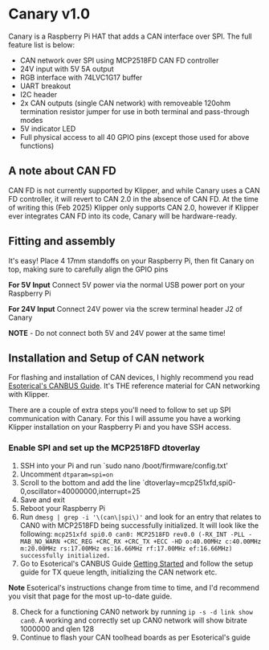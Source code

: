 # Canary v1.0
Canary is a Raspberry Pi HAT that adds a CAN interface over SPI. The full feature list is below:
- CAN network over SPI using MCP2518FD CAN FD controller
- 24V input with 5V 5A output
- RGB interface with 74LVC1G17 buffer
- UART breakout
- I2C header
- 2x CAN outputs (single CAN network) with removeable 120ohm termination resistor jumper for use in both terminal and pass-through modes
- 5V indicator LED
- Full physical access to all 40 GPIO pins (except those used for above functions)

## A note about CAN FD
CAN FD is not currently supported by Klipper, and while Canary uses a CAN FD controller, it will revert to CAN 2.0 in the absence of CAN FD. At the time of writing this (Feb 2025) Klipper only supports CAN 2.0, however if Klipper ever integrates CAN FD into its code, Canary will be hardware-ready.

## Fitting and assembly
It's easy! Place 4 17mm standoffs on your Raspberry Pi, then fit Canary on top, making sure to carefully align the GPIO pins

**For 5V Input** Connect 5V power via the normal USB power port on your Raspberry Pi

**For 24V Input** Connect 24V power via the screw terminal header J2 of Canary

**NOTE** - Do not connect both 5V and 24V power at the same time!

## Installation and Setup of CAN network
For flashing and installation of CAN devices, I highly recommend you read [Esoterical's CANBUS Guide](https://canbus.esoterical.online/). It's THE reference material for CAN networking with Klipper.

There are a couple of extra steps you'll need to follow to set up SPI communication with Canary. For this I will assume you have a working Klipper installation on your Raspberry Pi and you have SSH access.

### Enable SPI and set up the MCP2518FD dtoverlay
1. SSH into your Pi and run `sudo nano /boot/firmware/config.txt'
2. Uncomment `dtparam=spi=on`
3. Scroll to the bottom and add the line `dtoverlay=mcp251xfd,spi0-0,oscillator=40000000,interrupt=25
4. Save and exit
5. Reboot your Raspberry Pi
6. Run `dmesg | grep -i '\(can\|spi\)'` and look for an entry that relates to CAN0 with MCP2518FD being successfully initialized. It will look like the following:
`mcp251xfd spi0.0 can0: MCP2518FD rev0.0 (-RX_INT -PLL -MAB_NO_WARN +CRC_REG +CRC_RX +CRC_TX +ECC -HD o:40.00MHz c:40.00MHz m:20.00MHz rs:17.00MHz es:16.66MHz rf:17.00MHz ef:16.66MHz) successfully initialized.`
7. Go to Esoterical's CANBUS Guide [Getting Started](https://canbus.esoterical.online/Getting_Started.html) and follow the setup guide for TX queue length, initializing the CAN network etc.

**Note** Esoterical's instructions change from time to time, and I'd recommend you visit that page for the most up-to-date guide.

8. Check for a functioning CAN0 network by running `ip -s -d link show can0`. A working and correctly set up CAN0 network will show bitrate 1000000 and qlen 128
9. Continue to flash your CAN toolhead boards as per Esoterical's guide

